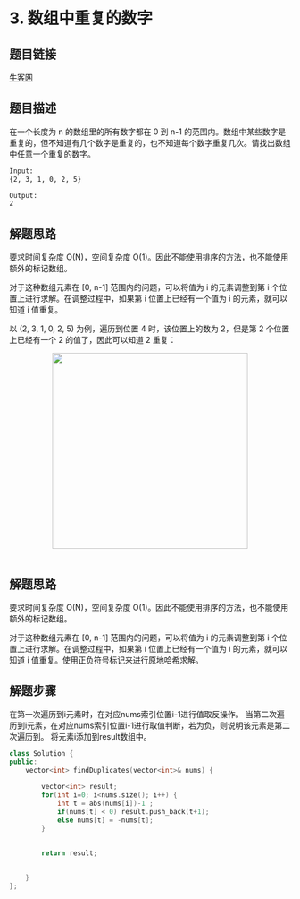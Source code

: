 # 3. 数组中重复的数字

## 题目链接

[牛客网](https://www.nowcoder.com/practice/6fe361ede7e54db1b84adc81d09d8524?tpId=13&tqId=11203&tab=answerKey&from=cyc_github)

## 题目描述

在一个长度为 n 的数组里的所有数字都在 0 到 n-1 的范围内。数组中某些数字是重复的，但不知道有几个数字是重复的，也不知道每个数字重复几次。请找出数组中任意一个重复的数字。

```html
Input:
{2, 3, 1, 0, 2, 5}

Output:
2
```

## 解题思路

要求时间复杂度 O(N)，空间复杂度 O(1)。因此不能使用排序的方法，也不能使用额外的标记数组。

对于这种数组元素在 [0, n-1] 范围内的问题，可以将值为 i 的元素调整到第 i 个位置上进行求解。在调整过程中，如果第 i 位置上已经有一个值为 i 的元素，就可以知道 i 值重复。

以 (2, 3, 1, 0, 2, 5) 为例，遍历到位置 4 时，该位置上的数为 2，但是第 2 个位置上已经有一个 2 的值了，因此可以知道 2 重复：

<div align="center"> <img src="https://cs-notes-1256109796.cos.ap-guangzhou.myqcloud.com/643b6f18-f933-4ac5-aa7a-e304dbd7fe49.gif" width="350px"> </div><br>

## 解题思路
要求时间复杂度 O(N)，空间复杂度 O(1)。因此不能使用排序的方法，也不能使用额外的标记数组。

对于这种数组元素在 [0, n-1] 范围内的问题，可以将值为 i 的元素调整到第 i 个位置上进行求解。在调整过程中，如果第 i 位置上已经有一个值为 i 的元素，就可以知道 i 值重复。使用正负符号标记来进行原地哈希求解。

## 解题步骤
在第一次遍历到i元素时，在对应nums索引位置i-1进行值取反操作。
当第二次遍历到i元素，在对应nums索引位置i-1进行取值判断，若为负，则说明该元素是第二次遍历到。
将元素i添加到result数组中。

```C++
class Solution {
public:
    vector<int> findDuplicates(vector<int>& nums) {
        
        vector<int> result;
        for(int i=0; i<nums.size(); i++) {
            int t = abs(nums[i])-1 ;
            if(nums[t] < 0) result.push_back(t+1);
            else nums[t] = -nums[t];
        }
        
      
        return result;
     

    }
};
```


